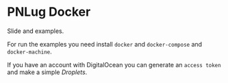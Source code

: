 # PNLug Docker
Slide and examples.

For run the examples you need install `docker` and `docker-compose` and `docker-machine`.

If you have an account with DigitalOcean you can generate an `access token` and make a simple _Droplets_.
